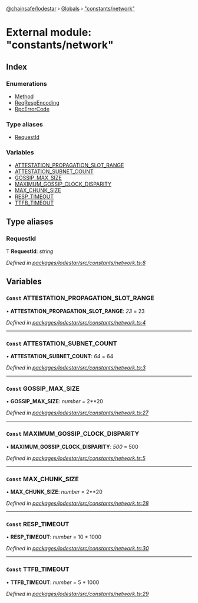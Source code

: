 [@chainsafe/lodestar](../README.md) › [Globals](../globals.md) › ["constants/network"](_constants_network_.md)

# External module: "constants/network"

## Index

### Enumerations

* [Method](../enums/_constants_network_.method.md)
* [ReqRespEncoding](../enums/_constants_network_.reqrespencoding.md)
* [RpcErrorCode](../enums/_constants_network_.rpcerrorcode.md)

### Type aliases

* [RequestId](_constants_network_.md#requestid)

### Variables

* [ATTESTATION_PROPAGATION_SLOT_RANGE](_constants_network_.md#const-attestation_propagation_slot_range)
* [ATTESTATION_SUBNET_COUNT](_constants_network_.md#const-attestation_subnet_count)
* [GOSSIP_MAX_SIZE](_constants_network_.md#const-gossip_max_size)
* [MAXIMUM_GOSSIP_CLOCK_DISPARITY](_constants_network_.md#const-maximum_gossip_clock_disparity)
* [MAX_CHUNK_SIZE](_constants_network_.md#const-max_chunk_size)
* [RESP_TIMEOUT](_constants_network_.md#const-resp_timeout)
* [TTFB_TIMEOUT](_constants_network_.md#const-ttfb_timeout)

## Type aliases

###  RequestId

Ƭ **RequestId**: *string*

*Defined in [packages/lodestar/src/constants/network.ts:8](https://github.com/ChainSafe/lodestar/blob/c806550/packages/lodestar/src/constants/network.ts#L8)*

## Variables

### `Const` ATTESTATION_PROPAGATION_SLOT_RANGE

• **ATTESTATION_PROPAGATION_SLOT_RANGE**: *23* = 23

*Defined in [packages/lodestar/src/constants/network.ts:4](https://github.com/ChainSafe/lodestar/blob/c806550/packages/lodestar/src/constants/network.ts#L4)*

___

### `Const` ATTESTATION_SUBNET_COUNT

• **ATTESTATION_SUBNET_COUNT**: *64* = 64

*Defined in [packages/lodestar/src/constants/network.ts:3](https://github.com/ChainSafe/lodestar/blob/c806550/packages/lodestar/src/constants/network.ts#L3)*

___

### `Const` GOSSIP_MAX_SIZE

• **GOSSIP_MAX_SIZE**: *number* = 2**20

*Defined in [packages/lodestar/src/constants/network.ts:27](https://github.com/ChainSafe/lodestar/blob/c806550/packages/lodestar/src/constants/network.ts#L27)*

___

### `Const` MAXIMUM_GOSSIP_CLOCK_DISPARITY

• **MAXIMUM_GOSSIP_CLOCK_DISPARITY**: *500* = 500

*Defined in [packages/lodestar/src/constants/network.ts:5](https://github.com/ChainSafe/lodestar/blob/c806550/packages/lodestar/src/constants/network.ts#L5)*

___

### `Const` MAX_CHUNK_SIZE

• **MAX_CHUNK_SIZE**: *number* = 2**20

*Defined in [packages/lodestar/src/constants/network.ts:28](https://github.com/ChainSafe/lodestar/blob/c806550/packages/lodestar/src/constants/network.ts#L28)*

___

### `Const` RESP_TIMEOUT

• **RESP_TIMEOUT**: *number* = 10 * 1000

*Defined in [packages/lodestar/src/constants/network.ts:30](https://github.com/ChainSafe/lodestar/blob/c806550/packages/lodestar/src/constants/network.ts#L30)*

___

### `Const` TTFB_TIMEOUT

• **TTFB_TIMEOUT**: *number* = 5 * 1000

*Defined in [packages/lodestar/src/constants/network.ts:29](https://github.com/ChainSafe/lodestar/blob/c806550/packages/lodestar/src/constants/network.ts#L29)*
